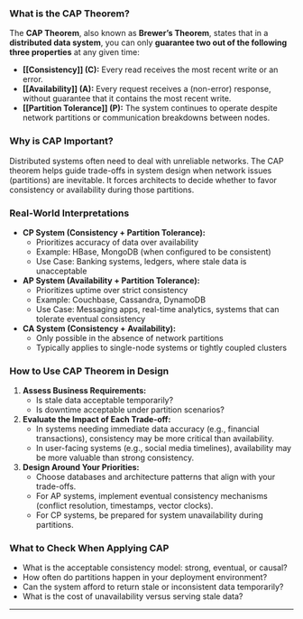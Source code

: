 ### What is the CAP Theorem?

The **CAP Theorem**, also known as **Brewer’s Theorem**, states that in a **distributed data system**, you can only **guarantee two out of the following three properties** at any given time:

- **[[Consistency]] (C):** Every read receives the most recent write or an error.
- **[[Availability]] (A):** Every request receives a (non-error) response, without guarantee that it contains the most recent write.
- **[[Partition Tolerance]] (P):** The system continues to operate despite network partitions or communication breakdowns between nodes.

### Why is CAP Important?

Distributed systems often need to deal with unreliable networks. The CAP theorem helps guide trade-offs in system design when network issues (partitions) are inevitable. It forces architects to decide whether to favor consistency or availability during those partitions.

### Real-World Interpretations

- **CP System (Consistency + Partition Tolerance):**
    - Prioritizes accuracy of data over availability
    - Example: HBase, MongoDB (when configured to be consistent)
    - Use Case: Banking systems, ledgers, where stale data is unacceptable
- **AP System (Availability + Partition Tolerance):**
    - Prioritizes uptime over strict consistency
    - Example: Couchbase, Cassandra, DynamoDB
    - Use Case: Messaging apps, real-time analytics, systems that can tolerate eventual consistency
- **CA System (Consistency + Availability):**
    - Only possible in the absence of network partitions
    - Typically applies to single-node systems or tightly coupled clusters

### How to Use CAP Theorem in Design

1. **Assess Business Requirements:**
    - Is stale data acceptable temporarily?
    - Is downtime acceptable under partition scenarios?
2. **Evaluate the Impact of Each Trade-off:**
    - In systems needing immediate data accuracy (e.g., financial transactions), consistency may be more critical than availability.
    - In user-facing systems (e.g., social media timelines), availability may be more valuable than strong consistency.
3. **Design Around Your Priorities:**
    - Choose databases and architecture patterns that align with your trade-offs.
    - For AP systems, implement eventual consistency mechanisms (conflict resolution, timestamps, vector clocks).
    - For CP systems, be prepared for system unavailability during partitions.

### What to Check When Applying CAP

- What is the acceptable consistency model: strong, eventual, or causal?
- How often do partitions happen in your deployment environment?
- Can the system afford to return stale or inconsistent data temporarily?
- What is the cost of unavailability versus serving stale data?

---
